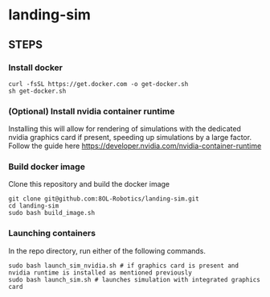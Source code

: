 # landing-sim

## STEPS

### Install docker 
```
curl -fsSL https://get.docker.com -o get-docker.sh
sh get-docker.sh
```

### (Optional) Install nvidia container runtime
Installing this will allow for rendering of simulations with the dedicated nvidia graphics card if present, speeding up simulations by a large factor.
Follow the guide here https://developer.nvidia.com/nvidia-container-runtime

### Build docker image
Clone this repository and build the docker image
```
git clone git@github.com:8OL-Robotics/landing-sim.git
cd landing-sim
sudo bash build_image.sh
```

### Launching containers
In the repo directory, run either of the following commands.
```
sudo bash launch_sim_nvidia.sh # if graphics card is present and nvidia runtime is installed as mentioned previously
sudo bash launch_sim.sh # launches simulation with integrated graphics card

```

